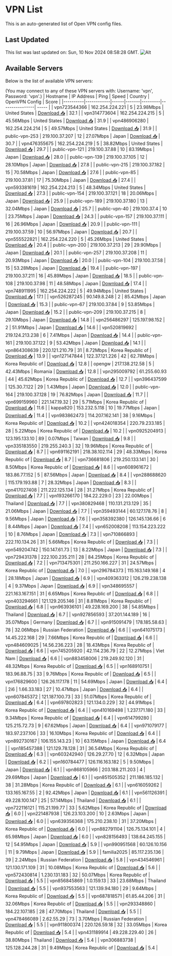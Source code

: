 # VPN List

This is an auto-generated list of Open VPN config files.

## Last Updated

This list was last updated on: Sun, 10 Nov 2024 08:58:28 GMT.
![Alt](https://repobeats.axiom.co/api/embed/186b98318ef1479477931607c1ad7d823f12451f.svg "Repobeats analytics image")

## Available Servers

Below is the list of available VPN servers:

(You may connect to any of these VPN servers with: Username: 'vpn', Password: 'vpn'.)
| Hostname | IP Address | Ping | Speed | Country | OpenVPN Config | Score |
|----------|------------|------|-------|---------|----------------| ----- |
| vpn723544366 | 162.254.224.221 | 5 | 23.98Mbps | United States | [Download 📥](./configs/server_0_US.ovpn) | 32.1 |
| vpn314773604 | 162.254.224.215 | 5 | 45.56Mbps | United States | [Download 📥](./configs/server_1_US.ovpn) | 31.9 |
| vpn486906280 | 162.254.224.214 | 5 | 49.57Mbps | United States | [Download 📥](./configs/server_2_US.ovpn) | 31.9 |
| public-vpn-253 | 219.100.37.207 | 12 | 27.07Mbps | Japan | [Download 📥](./configs/server_3_JP.ovpn) | 30.7 |
| vpn476355675 | 162.254.224.219 | 5 | 38.82Mbps | United States | [Download 📥](./configs/server_4_US.ovpn) | 29.7 |
| public-vpn-121 | 219.100.37.88 | 10 | 83.19Mbps | Japan | [Download 📥](./configs/server_5_JP.ovpn) | 28.0 |
| public-vpn-139 | 219.100.37.105 | 12 | 28.10Mbps | Japan | [Download 📥](./configs/server_6_JP.ovpn) | 27.8 |
| public-vpn-215 | 219.100.37.182 | 15 | 70.58Mbps | Japan | [Download 📥](./configs/server_7_JP.ovpn) | 27.6 |
| public-vpn-85 | 219.100.37.81 | 17 | 75.30Mbps | Japan | [Download 📥](./configs/server_8_JP.ovpn) | 27.4 |
| vpn593381619 | 162.254.224.213 | 5 | 48.34Mbps | United States | [Download 📥](./configs/server_9_US.ovpn) | 27.3 |
| public-vpn-154 | 219.100.37.121 | 18 | 20.06Mbps | Japan | [Download 📥](./configs/server_10_JP.ovpn) | 25.9 |
| public-vpn-189 | 219.100.37.180 | 13 | 32.04Mbps | Japan | [Download 📥](./configs/server_11_JP.ovpn) | 25.7 |
| public-vpn-40 | 219.100.37.4 | 10 | 23.75Mbps | Japan | [Download 📥](./configs/server_12_JP.ovpn) | 24.3 |
| public-vpn-157 | 219.100.37.111 | 16 | 26.96Mbps | Japan | [Download 📥](./configs/server_13_JP.ovpn) | 20.9 |
| public-vpn-111 | 219.100.37.59 | 10 | 56.97Mbps | Japan | [Download 📥](./configs/server_14_JP.ovpn) | 20.7 |
| vpn555522821 | 162.254.224.220 | 5 | 45.26Mbps | United States | [Download 📥](./configs/server_15_US.ovpn) | 20.4 |
| public-vpn-200 | 219.100.37.213 | 29 | 29.90Mbps | Japan | [Download 📥](./configs/server_16_JP.ovpn) | 20.1 |
| public-vpn-257 | 219.100.37.208 | 11 | 20.93Mbps | Japan | [Download 📥](./configs/server_17_JP.ovpn) | 20.0 |
| public-vpn-104 | 219.100.37.58 | 15 | 53.28Mbps | Japan | [Download 📥](./configs/server_18_JP.ovpn) | 19.4 |
| public-vpn-197 | 219.100.37.211 | 16 | 45.89Mbps | Japan | [Download 📥](./configs/server_19_JP.ovpn) | 18.5 |
| public-vpn-108 | 219.100.37.98 | 11 | 48.58Mbps | Japan | [Download 📥](./configs/server_20_JP.ovpn) | 17.4 |
| vpn748911995 | 162.254.224.222 | 5 | 49.94Mbps | United States | [Download 📥](./configs/server_21_US.ovpn) | 17.1 |
| vpn526287245 | 90.149.8.248 | 2 | 85.42Mbps | Japan | [Download 📥](./configs/server_22_JP.ovpn) | 15.3 |
| public-vpn-67 | 219.100.37.84 | 9 | 53.85Mbps | Japan | [Download 📥](./configs/server_23_JP.ovpn) | 15.2 |
| public-vpn-209 | 219.100.37.215 | 8 | 29.10Mbps | Japan | [Download 📥](./configs/server_24_JP.ovpn) | 14.8 |
| vpn256486297 | 125.197.98.152 | 2 | 51.91Mbps | Japan | [Download 📥](./configs/server_25_JP.ovpn) | 14.6 |
| vpn520819692 | 219.124.213.238 | 6 | 7.41Mbps | Japan | [Download 📥](./configs/server_26_JP.ovpn) | 14.4 |
| public-vpn-161 | 219.100.37.122 | 9 | 53.42Mbps | Japan | [Download 📥](./configs/server_27_JP.ovpn) | 14.1 |
| vpn864308639 | 220.121.210.79 | 31 | 8.72Mbps | Korea Republic of | [Download 📥](./configs/server_28_KR.ovpn) | 13.9 |
| vpn127147844 | 122.37.121.226 | 42 | 62.78Mbps | Korea Republic of | [Download 📥](./configs/server_29_KR.ovpn) | 12.8 |
| opengw | 217.138.212.58 | 5 | 42.43Mbps | Romania | [Download 📥](./configs/server_30_RO.ovpn) | 12.8 |
| vpn295009792 | 61.255.60.93 | 44 | 45.62Mbps | Korea Republic of | [Download 📥](./configs/server_31_KR.ovpn) | 12.7 |
| vpn396437599 | 125.30.7.122 | 29 | 1.43Mbps | Japan | [Download 📥](./configs/server_32_JP.ovpn) | 12.0 |
| public-vpn-164 | 219.100.37.128 | 19 | 76.82Mbps | Japan | [Download 📥](./configs/server_33_JP.ovpn) | 11.7 |
| vpn699159960 | 221.147.19.32 | 29 | 5.71Mbps | Korea Republic of | [Download 📥](./configs/server_34_KR.ovpn) | 11.6 |
| kappa820 | 153.232.5.118 | 10 | 19.77Mbps | Japan | [Download 📥](./configs/server_35_JP.ovpn) | 11.4 |
| vpn983862473 | 114.207.162.141 | 38 | 9.16Mbps | Korea Republic of | [Download 📥](./configs/server_36_KR.ovpn) | 10.2 |
| vpn424018354 | 220.79.233.185 | 28 | 5.22Mbps | Korea Republic of | [Download 📥](./configs/server_37_KR.ovpn) | 10.2 |
| vpn0925204913 | 123.195.133.10 | 89 | 0.07Mbps | Taiwan | [Download 📥](./configs/server_38_TW.ovpn) | 9.8 |
| vpn335183550 | 219.255.240.3 | 32 | 19.96Mbps | Korea Republic of | [Download 📥](./configs/server_39_KR.ovpn) | 8.7 |
| vpn691162191 | 218.38.102.114 | 29 | 48.33Mbps | Korea Republic of | [Download 📥](./configs/server_40_KR.ovpn) | 8.7 |
| vpn736681806 | 219.250.133.141 | 30 | 8.50Mbps | Korea Republic of | [Download 📥](./configs/server_41_KR.ovpn) | 8.6 |
| vpn608961672 | 183.86.77.152 | 5 | 87.56Mbps | Japan | [Download 📥](./configs/server_42_JP.ovpn) | 8.4 |
| vpn288688620 | 115.179.193.88 | 7 | 28.32Mbps | Japan | [Download 📥](./configs/server_43_JP.ovpn) | 8.3 |
| vpn417027408 | 211.222.125.134 | 28 | 31.27Mbps | Korea Republic of | [Download 📥](./configs/server_44_KR.ovpn) | 7.7 |
| vpn193266170 | 184.22.229.0 | 23 | 22.00Mbps | Thailand | [Download 📥](./configs/server_45_TH.ovpn) | 7.7 |
| vpn380829468 | 110.131.213.129 | 35 | 21.06Mbps | Japan | [Download 📥](./configs/server_46_JP.ovpn) | 7.7 |
| vpn359493144 | 60.127.178.76 | 8 | 9.56Mbps | Japan | [Download 📥](./configs/server_47_JP.ovpn) | 7.6 |
| vpn358392380 | 126.145.136.66 | 6 | 8.44Mbps | Japan | [Download 📥](./configs/server_48_JP.ovpn) | 7.4 |
| vpn652008208 | 113.154.223.222 | 10 | 8.76Mbps | Japan | [Download 📥](./configs/server_49_JP.ovpn) | 7.3 |
| vpn710866893 | 222.110.134.26 | 31 | 5.66Mbps | Korea Republic of | [Download 📥](./configs/server_50_KR.ovpn) | 7.3 |
| vpn549204742 | 150.147.61.73 | 13 | 8.22Mbps | Japan | [Download 📥](./configs/server_51_JP.ovpn) | 7.3 |
| vpn729431378 | 222.100.235.211 | 28 | 84.25Mbps | Korea Republic of | [Download 📥](./configs/server_52_KR.ovpn) | 7.2 |
| vpn713475301 | 211.250.166.227 | 31 | 24.57Mbps | Korea Republic of | [Download 📥](./configs/server_53_KR.ovpn) | 7.0 |
| vpn296784373 | 115.163.149.168 | 4 | 28.18Mbps | Japan | [Download 📥](./configs/server_54_JP.ovpn) | 6.9 |
| vpn409363312 | 126.219.238.138 | 4 | 9.37Mbps | Japan | [Download 📥](./configs/server_55_JP.ovpn) | 6.9 |
| vpn348695557 | 221.163.167.151 | 31 | 6.65Mbps | Korea Republic of | [Download 📥](./configs/server_56_KR.ovpn) | 6.8 |
| vpn403294661 | 121.129.205.146 | 31 | 8.81Mbps | Korea Republic of | [Download 📥](./configs/server_57_KR.ovpn) | 6.8 |
| vpn963936101 | 49.228.169.200 | 38 | 54.85Mbps | Thailand | [Download 📥](./configs/server_58_TH.ovpn) | 6.7 |
| vpn927856593 | 37.201.144.189 | 16 | 35.07Mbps | Germany | [Download 📥](./configs/server_59_DE.ovpn) | 6.7 |
| vpn915091479 | 178.185.58.63 | 78 | 32.06Mbps | Russian Federation | [Download 📥](./configs/server_60_RU.ovpn) | 6.6 |
| vpn641075173 | 14.45.222.168 | 29 | 7.66Mbps | Korea Republic of | [Download 📥](./configs/server_61_KR.ovpn) | 6.6 |
| vpn484609025 | 14.56.236.223 | 28 | 18.43Mbps | Korea Republic of | [Download 📥](./configs/server_62_KR.ovpn) | 6.6 |
| vpn745205920 | 42.114.236.79 | 22 | 12.27Mbps | Viet Nam | [Download 📥](./configs/server_63_VN.ovpn) | 6.6 |
| vpn883458006 | 219.249.92.120 | 31 | 48.32Mbps | Korea Republic of | [Download 📥](./configs/server_64_KR.ovpn) | 6.5 |
| vpn168910751 | 183.96.88.75 | 33 | 9.76Mbps | Korea Republic of | [Download 📥](./configs/server_65_KR.ovpn) | 6.5 |
| vpn176829600 | 126.26.117.178 | 11 | 54.69Mbps | Japan | [Download 📥](./configs/server_66_JP.ovpn) | 6.4 |
| 2i6 | 1.66.33.183 | 27 | 10.47Mbps | Japan | [Download 📥](./configs/server_67_JP.ovpn) | 6.4 |
| vpn607845372 | 121.187.100.73 | 33 | 51.07Mbps | Korea Republic of | [Download 📥](./configs/server_68_KR.ovpn) | 6.4 |
| vpn697802823 | 121.134.0.229 | 32 | 44.91Mbps | Korea Republic of | [Download 📥](./configs/server_69_KR.ovpn) | 6.4 |
| vpn410169498 | 1.237.171.180 | 33 | 9.34Mbps | Korea Republic of | [Download 📥](./configs/server_70_KR.ovpn) | 6.4 |
| vpn614799280 | 125.215.72.73 | 9 | 67.62Mbps | Japan | [Download 📥](./configs/server_71_JP.ovpn) | 6.4 |
| vpn971079177 | 183.97.237.106 | 33 | 16.10Mbps | Korea Republic of | [Download 📥](./configs/server_72_KR.ovpn) | 6.4 |
| vpn892730167 | 106.155.143.23 | 10 | 63.15Mbps | Japan | [Download 📥](./configs/server_73_JP.ovpn) | 6.4 |
| vpn185457388 | 121.129.78.128 | 31 | 36.54Mbps | Korea Republic of | [Download 📥](./configs/server_74_KR.ovpn) | 6.3 |
| vpn603242940 | 126.29.27.70 | 12 | 6.32Mbps | Japan | [Download 📥](./configs/server_75_JP.ovpn) | 6.2 |
| vpn160784477 | 126.116.163.182 | 5 | 9.50Mbps | Japan | [Download 📥](./configs/server_76_JP.ovpn) | 6.1 |
| vpn868105966 | 203.188.211.203 | 4 | 29.69Mbps | Japan | [Download 📥](./configs/server_77_JP.ovpn) | 6.1 |
| vpn851505352 | 211.186.185.132 | 38 | 31.28Mbps | Korea Republic of | [Download 📥](./configs/server_78_KR.ovpn) | 6.1 |
| vpn616059262 | 133.165.167.55 | 2 | 92.42Mbps | Japan | [Download 📥](./configs/server_79_JP.ovpn) | 6.1 |
| vpn561126391 | 49.228.100.147 | 25 | 57.14Mbps | Thailand | [Download 📥](./configs/server_80_TH.ovpn) | 6.1 |
| vpn722116121 | 115.21.199.77 | 33 | 5.62Mbps | Korea Republic of | [Download 📥](./configs/server_81_KR.ovpn) | 6.0 |
| vpn221487938 | 126.23.103.200 | 10 | 2.63Mbps | Japan | [Download 📥](./configs/server_82_JP.ovpn) | 6.0 |
| vpn639356368 | 175.210.238.10 | 31 | 37.20Mbps | Korea Republic of | [Download 📥](./configs/server_83_KR.ovpn) | 6.0 |
| vpn882791104 | 126.75.134.101 | 4 | 65.98Mbps | Japan | [Download 📥](./configs/server_84_JP.ovpn) | 6.0 |
| vpn828156493 | 138.64.245.155 | 12 | 54.95Mbps | Japan | [Download 📥](./configs/server_85_JP.ovpn) | 5.9 |
| vpn990951568 | 60.126.10.156 | 11 | 9.79Mbps | Japan | [Download 📥](./configs/server_86_JP.ovpn) | 5.9 |
| familia2025 | 85.117.235.136 | 39 | 2.24Mbps | Russian Federation | [Download 📥](./configs/server_87_RU.ovpn) | 5.8 |
| vpn434546961 | 121.130.171.109 | 31 | 10.08Mbps | Korea Republic of | [Download 📥](./configs/server_88_KR.ovpn) | 5.6 |
| vpn572430814 | 1.230.131.183 | 32 | 50.07Mbps | Korea Republic of | [Download 📥](./configs/server_89_KR.ovpn) | 5.5 |
| vpn856845869 | 1.0.159.13 | 33 | 23.68Mbps | Thailand | [Download 📥](./configs/server_90_TH.ovpn) | 5.5 |
| vpn937553563 | 121.139.94.180 | 29 | 9.64Mbps | Korea Republic of | [Download 📥](./configs/server_91_KR.ovpn) | 5.5 |
| vpn687818571 | 61.85.44.206 | 31 | 32.06Mbps | Korea Republic of | [Download 📥](./configs/server_92_KR.ovpn) | 5.5 |
| vpn293348860 | 184.22.107.185 | 28 | 47.70Mbps | Thailand | [Download 📥](./configs/server_93_TH.ovpn) | 5.5 |
| vpn478466089 | 2.62.55.29 | 73 | 3.70Mbps | Russian Federation | [Download 📥](./configs/server_94_RU.ovpn) | 5.5 |
| vpn911800374 | 220.126.59.18 | 32 | 33.05Mbps | Korea Republic of | [Download 📥](./configs/server_95_KR.ovpn) | 5.4 |
| vpn431189914 | 49.228.229.40 | 26 | 38.80Mbps | Thailand | [Download 📥](./configs/server_96_TH.ovpn) | 5.4 |
| vpn306883738 | 125.128.244.28 | 31 | 9.49Mbps | Korea Republic of | [Download 📥](./configs/server_97_KR.ovpn) | 5.4 |

